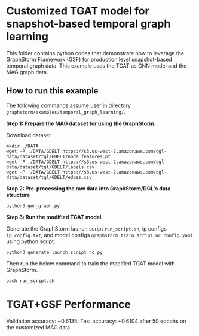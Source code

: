 # Customized TGAT model for snapshot-based temporal graph learning

This folder contains python codes that demonstrate how to leverage the GraphStorm Framework (GSF) for production level snapshot-based temporal graph data.
This example uses the TGAT as GNN model and the MAG graph data.

## How to run this example

The following commands assume user in directory `graphstorm/examples/temporal_graph_learning/`.

**Step 1: Prepare the MAG dataset for using the GraphStorm.**

Download dataset
```
mkdir ./DATA
wget -P ./DATA/GDELT https://s3.us-west-2.amazonaws.com/dgl-data/dataset/tgl/GDELT/node_features.pt
wget -P ./DATA/GDELT https://s3.us-west-2.amazonaws.com/dgl-data/dataset/tgl/GDELT/labels.csv
wget -P ./DATA/GDELT https://s3.us-west-2.amazonaws.com/dgl-data/dataset/tgl/GDELT/edges.csv
```

**Step 2: Pre-processing the raw data into GraphStorm/DGL's data structure**

```
python3 gen_graph.py
```

**Step 3: Run the modified TGAT model**

Generate the GraphStorm launch script `run_script.sh`, ip configs `ip_config.txt`, and model configs `graphstorm_train_script_nc_config.yaml` using python script.
```
python3 generate_launch_script_nc.py
```

Then run the below command to train the modified TGAT model with GraphStorm.
```
bash run_script.sh
```

# TGAT+GSF Performance

Validation accuracy: ~0.6135; Test accuracy: ~0.6104 after 50 epcohs on the customized MAG data